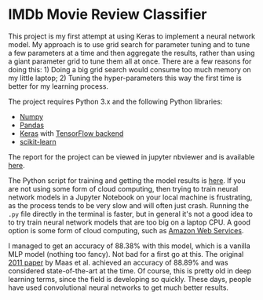 # IMDb Movie Review Classifier

This project is my first attempt at using Keras to implement a neural network model.  My approach is to use grid search for parameter tuning and to tune a few parameters at a time and then aggregate the results, rather than using a giant parameter grid to tune them all at once.  There are a few reasons for doing this:  1) Doing a big grid search would consume too much memory on my little laptop; 2) Tuning the hyper-parameters this way the first time is better for my learning process. 
 
The project requires Python 3.x and the following Python libraries:

- [Numpy](http://www.numpy.org/)
- [Pandas](https://pandas.pydata.org/)
- [Keras](https://keras.io/) with [TensorFlow backend](https://keras.io/backend/)
- [scikit-learn](http://scikit-learn.org/stable/)

The report for the project can be viewed in jupyter nbviewer and is available [here](https://nbviewer.jupyter.org/github/marty-vanhoof/IMdb_Movie_Review_Classifier/blob/master/classifying_reviews_with_keras.ipynb).  

The Python script for training and getting the model results is [here](https://github.com/marty-vanhoof/IMdb_Movie_Review_Classifier/blob/master/imdb_models.py).  If you are not using some form of cloud computing, then trying to train neural network models in a Jupyter Notebook on your local machine is frustrating, as the process tends to be very slow and will often just crash.  Running the `.py` file directly in the terminal is faster, but in general it's not a good idea to to try train neural network models that are too big on a laptop CPU.  A good option is some form of cloud computing, such as [Amazon Web Services](https://aws.amazon.com/).

I managed to get an accuracy of 88.38% with this model, which is a vanilla MLP model (nothing too fancy).  Not bad for a first go at this.  The original [2011 paper](http://ai.stanford.edu/~amaas/papers/wvSent_acl2011.pdf) by Maas et al. achieved an accuracy of 88.89% and was considered state-of-the-art at the time.  Of course, this is pretty old in deep learning terms, since the field is developing so quickly.  These days, people have used convolutional neural networks to get much better results.  